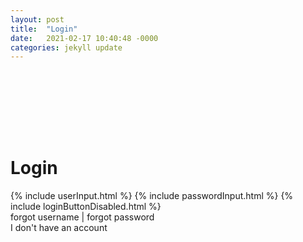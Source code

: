 ```yaml
---
layout: post
title:  "Login"
date:   2021-02-17 10:40:48 -0000
categories: jekyll update
---
```

<div class="bg_acc flex justify_center texture_dust m-b_5">
<div class="b_n3 bg_primary br_3 br_circle br_solid br_white-9 flex_none m-b_n5 m-t_5 m-x_auto p_3 shadow_overlap-light c_white " style="width:100px;height:100px;align-content: center;justify-content: center;display: grid;">
<i class="fas fa-sign-in font_8 c_white"></i>
</div>
</div>
<div class="m_auto max-w_30 p-y_5">
<h1>Login</h1>
{% include userInput.html %}
{% include passwordInput.html %}
{% include loginButtonDisabled.html %}
<div class="text_center">
<a class="link c_primary-n1">forgot username</a> | <a class="link c_primary-n1">forgot password</a>
</div>
</div>
<div class="br-t_1 br_solid br_black-3 bg_black-1 text_center p_3 m-t_auto shadow_n2"><a class="link c_primary-n1">I don't have an account</a></div>